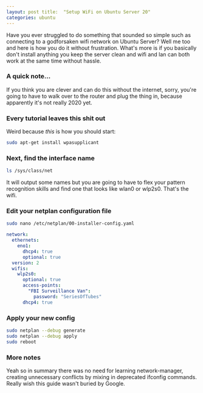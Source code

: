 ```yaml
---
layout: post title:  "Setup WiFi on Ubuntu Server 20"
categories: ubuntu
---
```


Have you ever struggled to do something that sounded so simple such as connecting to a godforsaken wifi network on
Ubuntu Server? Well me too and here is how you do it without frustration. What's more is if you basically don't install
anything you keep the server clean and wifi and lan can both work at the same time without hassle.
<!--more-->

### A quick note...

If you think you are clever and can do this without the internet, sorry, you're going to have to walk over to the router
and plug the thing in, because apparently it's not really 2020 yet.

### Every tutorial leaves this shit out

Weird because *this* is how you should start:

``` bash
sudo apt-get install wpasupplicant
```

### Next, find the interface name

``` bash
ls /sys/class/net
```

It will output some names but you are going to have to flex your pattern recognition skills and find one that looks like
wlan0 or wlp2s0. That's the wifi.

### Edit your netplan configuration file

``` bash
sudo nano /etc/netplan/00-installer-config.yaml
```

``` yaml
network:
  ethernets:
    eno1:
      dhcp4: true
      optional: true
  version: 2
  wifis:
    wlp2s0:
      optional: true
      access-points:
        "FBI Surveillance Van":
          password: "SeriesOfTubes"
      dhcp4: true
```

### Apply your new config

``` bash
sudo netplan --debug generate
sudo netplan --debug apply
sudo reboot
```

### More notes

Yeah so in summary there was no need for learning network-manager, creating unnecessary conflicts by mixing in deprecated ifconfig commands. Really wish this guide wasn't buried by Google.
